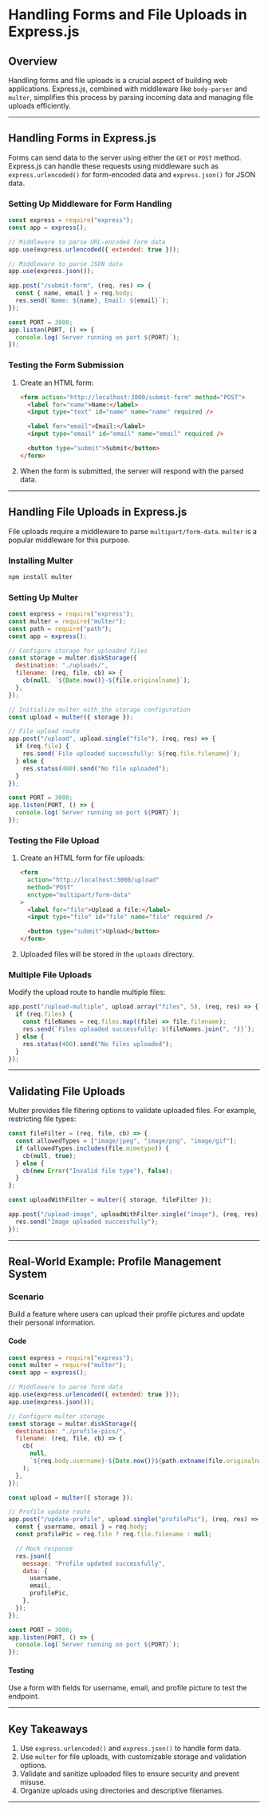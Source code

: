# Handling Forms and File Uploads in Express.js

## **Overview**

Handling forms and file uploads is a crucial aspect of building web applications. Express.js, combined with middleware like `body-parser` and `multer`, simplifies this process by parsing incoming data and managing file uploads efficiently.

---

## **Handling Forms in Express.js**

Forms can send data to the server using either the `GET` or `POST` method. Express.js can handle these requests using middleware such as `express.urlencoded()` for form-encoded data and `express.json()` for JSON data.

### **Setting Up Middleware for Form Handling**

```javascript
const express = require("express");
const app = express();

// Middleware to parse URL-encoded form data
app.use(express.urlencoded({ extended: true }));

// Middleware to parse JSON data
app.use(express.json());

app.post("/submit-form", (req, res) => {
  const { name, email } = req.body;
  res.send(`Name: ${name}, Email: ${email}`);
});

const PORT = 3000;
app.listen(PORT, () => {
  console.log(`Server running on port ${PORT}`);
});
```

### **Testing the Form Submission**

1. Create an HTML form:

   ```html
   <form action="http://localhost:3000/submit-form" method="POST">
     <label for="name">Name:</label>
     <input type="text" id="name" name="name" required />

     <label for="email">Email:</label>
     <input type="email" id="email" name="email" required />

     <button type="submit">Submit</button>
   </form>
   ```

2. When the form is submitted, the server will respond with the parsed data.

---

## **Handling File Uploads in Express.js**

File uploads require a middleware to parse `multipart/form-data`. `multer` is a popular middleware for this purpose.

### **Installing Multer**

```bash
npm install multer
```

### **Setting Up Multer**

```javascript
const express = require("express");
const multer = require("multer");
const path = require("path");
const app = express();

// Configure storage for uploaded files
const storage = multer.diskStorage({
  destination: "./uploads/",
  filename: (req, file, cb) => {
    cb(null, `${Date.now()}-${file.originalname}`);
  },
});

// Initialize multer with the storage configuration
const upload = multer({ storage });

// File upload route
app.post("/upload", upload.single("file"), (req, res) => {
  if (req.file) {
    res.send(`File uploaded successfully: ${req.file.filename}`);
  } else {
    res.status(400).send("No file uploaded");
  }
});

const PORT = 3000;
app.listen(PORT, () => {
  console.log(`Server running on port ${PORT}`);
});
```

### **Testing the File Upload**

1. Create an HTML form for file uploads:

   ```html
   <form
     action="http://localhost:3000/upload"
     method="POST"
     enctype="multipart/form-data"
   >
     <label for="file">Upload a file:</label>
     <input type="file" id="file" name="file" required />

     <button type="submit">Upload</button>
   </form>
   ```

2. Uploaded files will be stored in the `uploads` directory.

### **Multiple File Uploads**

Modify the upload route to handle multiple files:

```javascript
app.post("/upload-multiple", upload.array("files", 5), (req, res) => {
  if (req.files) {
    const fileNames = req.files.map((file) => file.filename);
    res.send(`Files uploaded successfully: ${fileNames.join(", ")}`);
  } else {
    res.status(400).send("No files uploaded");
  }
});
```

---

## **Validating File Uploads**

Multer provides file filtering options to validate uploaded files. For example, restricting file types:

```javascript
const fileFilter = (req, file, cb) => {
  const allowedTypes = ["image/jpeg", "image/png", "image/gif"];
  if (allowedTypes.includes(file.mimetype)) {
    cb(null, true);
  } else {
    cb(new Error("Invalid file type"), false);
  }
};

const uploadWithFilter = multer({ storage, fileFilter });

app.post("/upload-image", uploadWithFilter.single("image"), (req, res) => {
  res.send("Image uploaded successfully");
});
```

---

## **Real-World Example: Profile Management System**

### **Scenario**

Build a feature where users can upload their profile pictures and update their personal information.

#### **Code**

```javascript
const express = require("express");
const multer = require("multer");
const app = express();

// Middleware to parse form data
app.use(express.urlencoded({ extended: true }));
app.use(express.json());

// Configure multer storage
const storage = multer.diskStorage({
  destination: "./profile-pics/",
  filename: (req, file, cb) => {
    cb(
      null,
      `${req.body.username}-${Date.now()}${path.extname(file.originalname)}`
    );
  },
});

const upload = multer({ storage });

// Profile update route
app.post("/update-profile", upload.single("profilePic"), (req, res) => {
  const { username, email } = req.body;
  const profilePic = req.file ? req.file.filename : null;

  // Mock response
  res.json({
    message: "Profile updated successfully",
    data: {
      username,
      email,
      profilePic,
    },
  });
});

const PORT = 3000;
app.listen(PORT, () => {
  console.log(`Server running on port ${PORT}`);
});
```

#### **Testing**

Use a form with fields for username, email, and profile picture to test the endpoint.

---

## **Key Takeaways**

1. Use `express.urlencoded()` and `express.json()` to handle form data.
2. Use `multer` for file uploads, with customizable storage and validation options.
3. Validate and sanitize uploaded files to ensure security and prevent misuse.
4. Organize uploads using directories and descriptive filenames.

---
